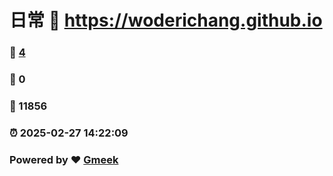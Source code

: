 # 日常 :link: https://woderichang.github.io 
### :page_facing_up: [4](https://woderichang.github.io/tag.html) 
### :speech_balloon: 0 
### :hibiscus: 11856 
### :alarm_clock: 2025-02-27 14:22:09 
### Powered by :heart: [Gmeek](https://github.com/Meekdai/Gmeek)

